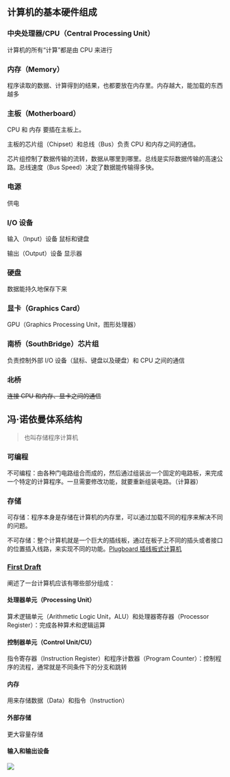 ## 计算机的基本硬件组成

### 中央处理器/CPU（Central Processing Unit）

计算机的所有“计算”都是由 CPU 来进行

### 内存（Memory）

程序读取的数据、计算得到的结果，也都要放在内存里。内存越大，能加载的东西越多

### 主板（Motherboard）

CPU 和 内存 要插在主板上。

主板的芯片组（Chipset）和总线（Bus）负责 CPU 和内存之间的通信。

芯片组控制了数据传输的流转，数据从哪里到哪里。总线是实际数据传输的高速公路。总线速度（Bus Speed）决定了数据能传输得多快。

### 电源

供电

### I/O 设备

输入（Input）设备 鼠标和键盘

输出（Output）设备 显示器

### 硬盘

数据能持久地保存下来

### 显卡（Graphics Card）

GPU（Graphics Processing Unit，图形处理器）

### 南桥（SouthBridge）芯片组

负责控制外部 I/O 设备（鼠标、键盘以及硬盘）和 CPU 之间的通信

### ~~北桥~~

~~连接 CPU 和内存、显卡之间的通信~~

## 冯·诺依曼体系结构

> 也叫存储程序计算机

### 可编程

不可编程：由各种门电路组合而成的，然后通过组装出一个固定的电路板，来完成一个特定的计算程序。一旦需要修改功能，就要重新组装电路。（计算器）

### 存储

可存储：程序本身是存储在计算机的内存里，可以通过加载不同的程序来解决不同的问题。

不可存储：整个计算机就是一个巨大的插线板，通过在板子上不同的插头或者接口的位置插入线路，来实现不同的功能。[Plugboard 插线板式计算机](https://en.wikipedia.org/wiki/Plugboard)

### [First Draft](https://en.wikipedia.org/wiki/First_Draft_of_a_Report_on_the_EDVAC)

阐述了一台计算机应该有哪些部分组成：

#### 处理器单元（Processing Unit）

算术逻辑单元（Arithmetic Logic Unit，ALU）和处理器寄存器（Processor Register）：完成各种算术和逻辑运算

#### 控制器单元（Control Unit/CU）

指令寄存器（Instruction Register）和程序计数器（Program Counter）：控制程序的流程，通常就是不同条件下的分支和跳转

#### 内存

用来存储数据（Data）和指令（Instruction）

#### 外部存储

更大容量存储

#### 输入和输出设备

![](https://blog-1252173264.cos.ap-shanghai.myqcloud.com/1645347832877-3816ec33-533f-4edd-b299-30821d1d03c7.png)

